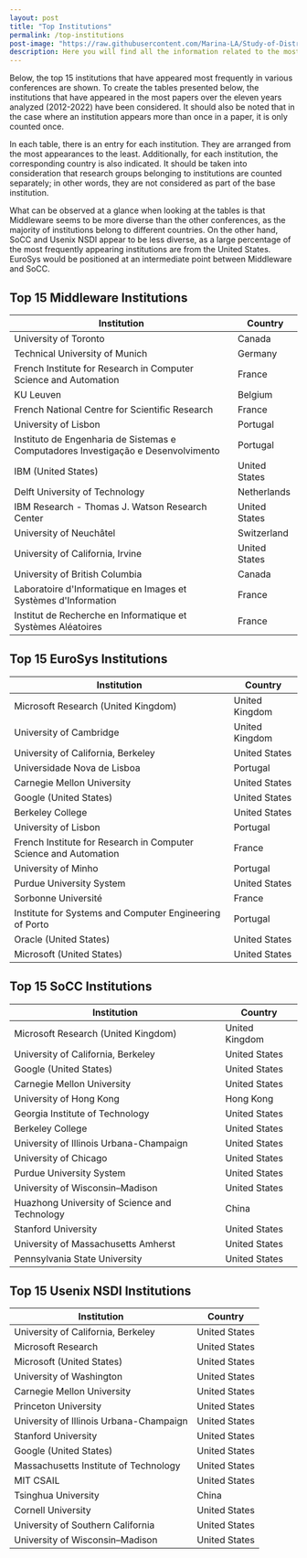 ```yaml
---
layout: post
title: "Top Institutions"
permalink: /top-institutions
post-image: "https://raw.githubusercontent.com/Marina-LA/Study-of-Distributed-Systems-Conferences/master/img/Decoration/Top_Drawing.png"
description: Here you will find all the information related to the most recurring institutions in the analized conferences.
---
```


Below, the top 15 institutions that have appeared most frequently in various conferences are shown. To create the tables presented below, the institutions that have appeared in the most papers over the eleven years analyzed (2012-2022) have been considered. It should also be noted that in the case where an institution appears more than once in a paper, it is only counted once.

In each table, there is an entry for each institution. They are arranged from the most appearances to the least. Additionally, for each institution, the corresponding country is also indicated. It should be taken into consideration that research groups belonging to institutions are counted separately; in other words, they are not considered as part of the base institution.

What can be observed at a glance when looking at the tables is that Middleware seems to be more diverse than the other conferences, as the majority of institutions belong to different countries. On the other hand, SoCC and Usenix NSDI appear to be less diverse, as a large percentage of the most frequently appearing institutions are from the United States. EuroSys would be positioned at an intermediate point between Middleware and SoCC.

## Top 15 Middleware Institutions

| Institution  | Country  |
| ------------ | ------------ |
| University of Toronto  | Canada  |
| Technical University of Munich  |  Germany |
| French Institute for Research in Computer Science and Automation  | France  |
| KU Leuven  | Belgium  |
| French National Centre for Scientific Research  |  France |
| University of Lisbon  | Portugal  |
| Instituto de Engenharia de Sistemas e Computadores Investigação e Desenvolvimento  |  Portugal  |
| IBM (United States)  | United States  |
| Delft University of Technology  | Netherlands  |
| IBM Research - Thomas J. Watson Research Center  | United States  |
| University of Neuchâtel  | Switzerland  |
| University of California, Irvine  | United States  |
| University of British Columbia  | Canada  |
| Laboratoire d'Informatique en Images et Systèmes d'Information  | France  |
| Institut de Recherche en Informatique et Systèmes Aléatoires  | France  |

## Top 15 EuroSys Institutions

| Institution  | Country  |
| ------------ | ------------ |
| Microsoft Research (United Kingdom)  | United Kingdom  |
| University of Cambridge  | United Kingdom  |
| University of California, Berkeley  | United States  |
|  Universidade Nova de Lisboa | Portugal  |
| Carnegie Mellon University  | United States  |
| Google (United States)  | United States  |
| Berkeley College  | United States  |
| University of Lisbon  | Portugal  |
| French Institute for Research in Computer Science and Automation  | France  |
| University of Minho  | Portugal  |
| Purdue University System  | United States  |
|  Sorbonne Université | France  |
| Institute for Systems and Computer Engineering of Porto  | Portugal  |
| Oracle (United States)  | United States  |
| Microsoft (United States)  | United States  |


## Top 15 SoCC Institutions

| Institution  | Country  |
| ------------ | ------------ |
| Microsoft Research (United Kingdom)  | United Kingdom  |
|  University of California, Berkeley | United States  |
| Google (United States)  | United States  |
| Carnegie Mellon University  | United States  |
| University of Hong Kong  | Hong Kong  |
| Georgia Institute of Technology  | United States  |
| Berkeley College  | United States  |
| University of Illinois Urbana-Champaign  | United States  |
| University of Chicago  | United States  |
| Purdue University System  | United States  |
| University of Wisconsin–Madison  | United States  |
| Huazhong University of Science and Technology  | China  |
| Stanford University  | United States  |
| University of Massachusetts Amherst  | United States  |
| Pennsylvania State University  | United States  |

## Top 15 Usenix NSDI Institutions

| Institution  | Country  |
| ------------ | ------------ |
| University of California, Berkeley  | United States  |
| Microsoft Research  | United States  |
| Microsoft (United States)  | United States  |
| University of Washington  | United States  |
| Carnegie Mellon University  | United States  |
| Princeton University  | United States  |
| University of Illinois Urbana-Champaign  | United States  |
| Stanford University  | United States  |
| Google (United States)  | United States  |
| Massachusetts Institute of Technology  | United States  |
| MIT CSAIL  | United States  |
| Tsinghua University  | China  |
| Cornell University  | United States  |
| University of Southern California  | United States  |
| University of Wisconsin–Madison  |  United States |